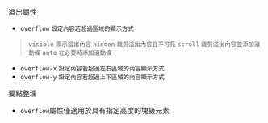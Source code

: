 溢出屬性
- `overflow` <small>設定內容若超過區域的顯示方式</small>

>`visible` <small>顯示溢出內容</small>
>`hidden` <small>裁剪溢出內容且不可見</small>
>`scroll` <small>裁剪溢出內容並添加滾動條</small>
>`auto` <small>在必要時添加滾動條</small>
- `overflow-x` <small>設定內容若超過左右區域的內容顯示方式</small>
- `overflow-y` <small>設定內容若超過上下區域的內容顯示方式</small>

要點整理
- `overflow`屬性僅適用於具有指定高度的塊級元素